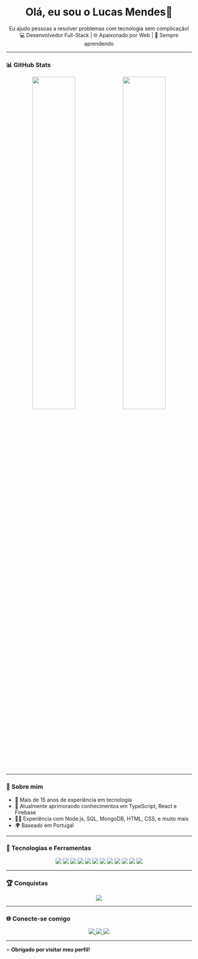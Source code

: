 <h1 align="center">Olá, eu sou o Lucas Mendes👋</h1>

<p align="center">
  Eu ajudo pessoas a resolver problemas com tecnologia sem complicação!<br>
  💻 Desenvolvedor Full-Stack | 🌐 Apaixonado por Web | 🚀 Sempre aprendendo
</p>

---

### 📊 GitHub Stats

<p align="center">
  <img width="48%" src="https://github-readme-stats.vercel.app/api?username=Lmendesb1&show_icons=true&theme=radical" />
  <img width="48%" src="https://github-readme-stats.vercel.app/api/top-langs/?username=Lmendesb1&layout=compact&theme=radical" />
</p>

---

### 🧠 Sobre mim

- 🔭 Mais de 15 anos de experiência em tecnologia
- 🌱 Atualmente aprimorando conhecimentos em TypeScript, React e Firebase
- 👨‍💻 Experiência com Node.js, SQL, MongoDB, HTML, CSS, e muito mais
- 🌍 Baseado em Portugal

---

### 🚀 Tecnologias e Ferramentas

<p align="center">
  <img src="https://img.shields.io/badge/-JavaScript-F7DF1E?style=flat&logo=javascript&logoColor=black" />
  <img src="https://img.shields.io/badge/-Node.js-339933?style=flat&logo=node.js&logoColor=white" />
  <img src="https://img.shields.io/badge/-Express-black?style=flat&logo=express&logoColor=white" />
  <img src="https://img.shields.io/badge/-React-61DAFB?style=flat&logo=react&logoColor=black" />
  <img src="https://img.shields.io/badge/-Angular-DD0031?style=flat&logo=angular&logoColor=white" />
  <img src="https://img.shields.io/badge/-Vue.js-4FC08D?style=flat&logo=vue.js&logoColor=white" />
  <img src="https://img.shields.io/badge/-MongoDB-47A248?style=flat&logo=mongodb&logoColor=white" />
  <img src="https://img.shields.io/badge/-MySQL-4479A1?style=flat&logo=mysql&logoColor=white" />
  <img src="https://img.shields.io/badge/-Firebase-FFCA28?style=flat&logo=firebase&logoColor=black" />
  <img src="https://img.shields.io/badge/-HTML5-E34F26?style=flat&logo=html5&logoColor=white" />
  <img src="https://img.shields.io/badge/-CSS3-1572B6?style=flat&logo=css3&logoColor=white" />
  <img src="https://img.shields.io/badge/-PHP-777BB4?style=flat&logo=php&logoColor=white" />
</p>

---

### 🏆 Conquistas

<p align="center">
  <img src="https://github-profile-trophy.vercel.app/?username=Lmendesb1&theme=darkhub&no-frame=true&margin-w=15&row=2&column=3" />
</p>

---

### 🌐 Conecte-se comigo

<p align="center">
  <a href="https://linkedin.com/in/lmendesb1">
    <img src="https://img.shields.io/badge/-LinkedIn-0077B5?style=flat&logo=linkedin&logoColor=white" />
  </a>
  <a href="mailto:seuemail@dominio.com">
    <img src="https://img.shields.io/badge/-Email-D14836?style=flat&logo=gmail&logoColor=white" />
  </a>
  <a href="https://github.com/Lmendesb1">
    <img src="https://img.shields.io/badge/-GitHub-181717?style=flat&logo=github&logoColor=white" />
  </a>
</p>

---

⭐️ **Obrigado por visitar meu perfil!**
